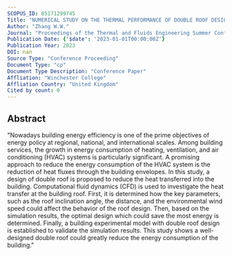 ```yaml
---
SCOPUS_ID: 85171299745
Title: "NUMERICAL STUDY ON THE THERMAL PERFORMANCE OF DOUBLE ROOF DESIGN"
Author: "Zhang W.W."
Journal: "Proceedings of the Thermal and Fluids Engineering Summer Conference"
Publication Date: {'$date': '2023-01-01T00:00:00Z'}
Publication Year: 2023
DOI: nan
Source Type: "Conference Proceeding"
Document Type: "cp"
Document Type Description: "Conference Paper"
Affliation: "Winchester College"
Affliation Country: "United Kingdom"
Cited by count: 0
---
```


## Abstract
"Nowadays building energy efficiency is one of the prime objectives of energy policy at regional, national, and international scales. Among building services, the growth in energy consumption of heating, ventilation, and air conditioning (HVAC) systems is particularly significant. A promising approach to reduce the energy consumption of the HVAC system is the reduction of heat fluxes through the building envelopes. In this study, a design of double roof is proposed to reduce the heat transferred into the building. Computational fluid dynamics (CFD) is used to investigate the heat transfer at the building roof. First, it is determined how the key parameters, such as the roof inclination angle, the distance, and the environmental wind speed could affect the behavior of the roof design. Then, based on the simulation results, the optimal design which could save the most energy is determined. Finally, a building experimental model with double roof design is established to validate the simulation results. This study shows a well-designed double roof could greatly reduce the energy consumption of the building."
